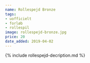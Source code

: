 ```yaml
---
name: Rollespejd Bronze
tags:
- uofficielt
- forløb
- rollespil
image: rollespejd-bronze.jpg
price: 20
date_added: 2019-04-02
---
```

{% include rollespejd-decription.md %}